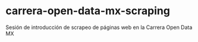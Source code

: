 # carrera-open-data-mx-scraping
Sesión de introducción de scrapeo de páginas web en la Carrera Open Data MX
